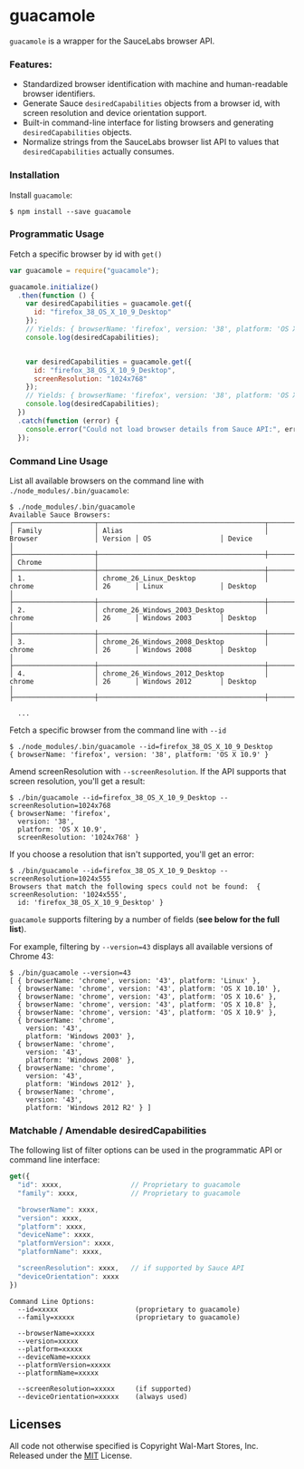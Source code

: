 # guacamole

`guacamole` is a wrapper for the SauceLabs browser API.

### Features:
  - Standardized browser identification with machine and human-readable browser identifiers.
  - Generate Sauce `desiredCapabilities` objects from a browser id, with screen resolution and device orientation support.
  - Built-in command-line interface for listing browsers and generating `desiredCapabilities` objects.
  - Normalize strings from the SauceLabs browser list API to values that `desiredCapabilities` actually consumes.

### Installation

Install `guacamole`:

```console
$ npm install --save guacamole
```

### Programmatic Usage

Fetch a specific browser by id with `get()`

```javascript
var guacamole = require("guacamole");

guacamole.initialize()
  .then(function () {
    var desiredCapabilities = guacamole.get({
      id: "firefox_38_OS_X_10_9_Desktop"
    });
    // Yields: { browserName: 'firefox', version: '38', platform: 'OS X 10.9' }
    console.log(desiredCapabilities);


    var desiredCapabilities = guacamole.get({
      id: "firefox_38_OS_X_10_9_Desktop",
      screenResolution: "1024x768"
    });
    // Yields: { browserName: 'firefox', version: '38', platform: 'OS X 10.9', screenResolution: '1024x768' }
    console.log(desiredCapabilities);
  })
  .catch(function (error) {
    console.error("Could not load browser details from Sauce API:", error);
  });
```

### Command Line Usage

List all available browsers on the command line with `./node_modules/.bin/guacamole`:

```console
$ ./node_modules/.bin/guacamole
Available Sauce Browsers:
┌────────────────────┬─────────────────────────────────────────┬──────────────────────┬─────────┬────────────────────┬──────────────────────┐
│ Family             │ Alias                                   │ Browser              │ Version │ OS                 │ Device               │
├────────────────────┼─────────────────────────────────────────┼──────────────────────┼─────────┼────────────────────┼──────────────────────┤
│ Chrome             │
├────────────────────┼─────────────────────────────────────────┼──────────────────────┼─────────┼────────────────────┼──────────────────────┤
│ 1.                 │ chrome_26_Linux_Desktop                 │ chrome               │ 26      │ Linux              │ Desktop              │
├────────────────────┼─────────────────────────────────────────┼──────────────────────┼─────────┼────────────────────┼──────────────────────┤
│ 2.                 │ chrome_26_Windows_2003_Desktop          │ chrome               │ 26      │ Windows 2003       │ Desktop              │
├────────────────────┼─────────────────────────────────────────┼──────────────────────┼─────────┼────────────────────┼──────────────────────┤
│ 3.                 │ chrome_26_Windows_2008_Desktop          │ chrome               │ 26      │ Windows 2008       │ Desktop              │
├────────────────────┼─────────────────────────────────────────┼──────────────────────┼─────────┼────────────────────┼──────────────────────┤
│ 4.                 │ chrome_26_Windows_2012_Desktop          │ chrome               │ 26      │ Windows 2012       │ Desktop              │
├────────────────────┼─────────────────────────────────────────┼──────────────────────┼─────────┼────────────────────┼──────────────────────┤

  ...

```

Fetch a specific browser from the command line with `--id`

```console
$ ./node_modules/.bin/guacamole --id=firefox_38_OS_X_10_9_Desktop
{ browserName: 'firefox', version: '38', platform: 'OS X 10.9' }
```

Amend screenResolution with `--screenResolution`. If the API supports that screen resolution, you'll get a result:
```console
$ ./bin/guacamole --id=firefox_38_OS_X_10_9_Desktop --screenResolution=1024x768
{ browserName: 'firefox',
  version: '38',
  platform: 'OS X 10.9',
  screenResolution: '1024x768' }
```

If you choose a resolution that isn't supported, you'll get an error:
```console
$ ./bin/guacamole --id=firefox_38_OS_X_10_9_Desktop --screenResolution=1024x555
Browsers that match the following specs could not be found:  { screenResolution: '1024x555',
  id: 'firefox_38_OS_X_10_9_Desktop' }
```

`guacamole` supports filtering by a number of fields (**see below for the full list**).

For example, filtering by `--version=43` displays all available versions of Chrome 43:
```console
$ ./bin/guacamole --version=43
[ { browserName: 'chrome', version: '43', platform: 'Linux' },
  { browserName: 'chrome', version: '43', platform: 'OS X 10.10' },
  { browserName: 'chrome', version: '43', platform: 'OS X 10.6' },
  { browserName: 'chrome', version: '43', platform: 'OS X 10.8' },
  { browserName: 'chrome', version: '43', platform: 'OS X 10.9' },
  { browserName: 'chrome',
    version: '43',
    platform: 'Windows 2003' },
  { browserName: 'chrome',
    version: '43',
    platform: 'Windows 2008' },
  { browserName: 'chrome',
    version: '43',
    platform: 'Windows 2012' },
  { browserName: 'chrome',
    version: '43',
    platform: 'Windows 2012 R2' } ]
```

### Matchable / Amendable desiredCapabilities

The following list of filter options can be used in the programmatic API or command line interface:

```javascript
get({
  "id": xxxx,                 // Proprietary to guacamole
  "family": xxxx,             // Proprietary to guacamole

  "browserName": xxxx,
  "version": xxxx,
  "platform": xxxx,
  "deviceName": xxxx,
  "platformVersion": xxxx,
  "platformName": xxxx,

  "screenResolution": xxxx,   // if supported by Sauce API
  "deviceOrientation": xxxx
})
```

```console
Command Line Options:
  --id=xxxxx                   (proprietary to guacamole)
  --family=xxxxx               (proprietary to guacamole)

  --browserName=xxxxx
  --version=xxxxx
  --platform=xxxxx
  --deviceName=xxxxx
  --platformVersion=xxxxx
  --platformName=xxxxx

  --screenResolution=xxxxx     (if supported)
  --deviceOrientation=xxxxx    (always used)
```

## Licenses

All code not otherwise specified is Copyright Wal-Mart Stores, Inc.
Released under the [MIT](./LICENSE) License.
